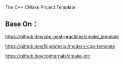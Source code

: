 The C++ CMake Project Template

## Base On：
https://github.dev/cpp-best-practices/cmake_template

https://github.dev/filipdutescu/modern-cpp-template

https://github.dev/cginternals/cmake-init
